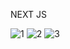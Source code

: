 NEXT JS

![1](https://user-images.githubusercontent.com/114927397/224064492-60d38376-7623-40e7-870d-e4505ad54406.jpg)
![2](https://user-images.githubusercontent.com/114927397/224064498-e83c4fa0-2d61-44a7-a2cb-35456ed7969e.jpg)
![3](https://user-images.githubusercontent.com/114927397/224064503-7129b148-2f73-4452-8068-b9bcfec34b25.jpg)
